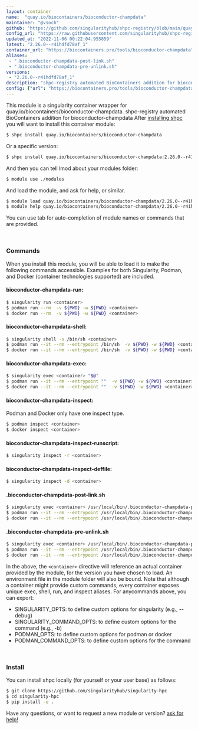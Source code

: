 ```yaml
---
layout: container
name:  "quay.io/biocontainers/bioconductor-champdata"
maintainer: "@vsoch"
github: "https://github.com/singularityhub/shpc-registry/blob/main/quay.io/biocontainers/bioconductor-champdata/container.yaml"
config_url: "https://raw.githubusercontent.com/singularityhub/shpc-registry/main/quay.io/biocontainers/bioconductor-champdata/container.yaml"
updated_at: "2022-11-06 00:22:04.955859"
latest: "2.26.0--r41hdfd78af_1"
container_url: "https://biocontainers.pro/tools/bioconductor-champdata"
aliases:
 - ".bioconductor-champdata-post-link.sh"
 - ".bioconductor-champdata-pre-unlink.sh"
versions:
 - "2.26.0--r41hdfd78af_1"
description: "shpc-registry automated BioContainers addition for bioconductor-champdata"
config: {"url": "https://biocontainers.pro/tools/bioconductor-champdata", "maintainer": "@vsoch", "description": "shpc-registry automated BioContainers addition for bioconductor-champdata", "latest": {"2.26.0--r41hdfd78af_1": "sha256:47517caecacd1453fb2e1861df56d87c803cf66cc1b6c2e27a542d636798d4d5"}, "tags": {"2.26.0--r41hdfd78af_1": "sha256:47517caecacd1453fb2e1861df56d87c803cf66cc1b6c2e27a542d636798d4d5"}, "docker": "quay.io/biocontainers/bioconductor-champdata", "aliases": {".bioconductor-champdata-post-link.sh": "/usr/local/bin/.bioconductor-champdata-post-link.sh", ".bioconductor-champdata-pre-unlink.sh": "/usr/local/bin/.bioconductor-champdata-pre-unlink.sh"}}
---
```


This module is a singularity container wrapper for quay.io/biocontainers/bioconductor-champdata.
shpc-registry automated BioContainers addition for bioconductor-champdata
After [installing shpc](#install) you will want to install this container module:


```bash
$ shpc install quay.io/biocontainers/bioconductor-champdata
```

Or a specific version:

```bash
$ shpc install quay.io/biocontainers/bioconductor-champdata:2.26.0--r41hdfd78af_1
```

And then you can tell lmod about your modules folder:

```bash
$ module use ./modules
```

And load the module, and ask for help, or similar.

```bash
$ module load quay.io/biocontainers/bioconductor-champdata/2.26.0--r41hdfd78af_1
$ module help quay.io/biocontainers/bioconductor-champdata/2.26.0--r41hdfd78af_1
```

You can use tab for auto-completion of module names or commands that are provided.

<br>

### Commands

When you install this module, you will be able to load it to make the following commands accessible.
Examples for both Singularity, Podman, and Docker (container technologies supported) are included.

#### bioconductor-champdata-run:

```bash
$ singularity run <container>
$ podman run --rm  -v ${PWD} -w ${PWD} <container>
$ docker run --rm  -v ${PWD} -w ${PWD} <container>
```

#### bioconductor-champdata-shell:

```bash
$ singularity shell -s /bin/sh <container>
$ podman run --it --rm --entrypoint /bin/sh  -v ${PWD} -w ${PWD} <container>
$ docker run --it --rm --entrypoint /bin/sh  -v ${PWD} -w ${PWD} <container>
```

#### bioconductor-champdata-exec:

```bash
$ singularity exec <container> "$@"
$ podman run --it --rm --entrypoint ""  -v ${PWD} -w ${PWD} <container> "$@"
$ docker run --it --rm --entrypoint ""  -v ${PWD} -w ${PWD} <container> "$@"
```

#### bioconductor-champdata-inspect:

Podman and Docker only have one inspect type.

```bash
$ podman inspect <container>
$ docker inspect <container>
```

#### bioconductor-champdata-inspect-runscript:

```bash
$ singularity inspect -r <container>
```

#### bioconductor-champdata-inspect-deffile:

```bash
$ singularity inspect -d <container>
```


#### .bioconductor-champdata-post-link.sh

```bash
$ singularity exec <container> /usr/local/bin/.bioconductor-champdata-post-link.sh
$ podman run --it --rm --entrypoint /usr/local/bin/.bioconductor-champdata-post-link.sh   -v ${PWD} -w ${PWD} <container> -c " $@"
$ docker run --it --rm --entrypoint /usr/local/bin/.bioconductor-champdata-post-link.sh   -v ${PWD} -w ${PWD} <container> -c " $@"
```


#### .bioconductor-champdata-pre-unlink.sh

```bash
$ singularity exec <container> /usr/local/bin/.bioconductor-champdata-pre-unlink.sh
$ podman run --it --rm --entrypoint /usr/local/bin/.bioconductor-champdata-pre-unlink.sh   -v ${PWD} -w ${PWD} <container> -c " $@"
$ docker run --it --rm --entrypoint /usr/local/bin/.bioconductor-champdata-pre-unlink.sh   -v ${PWD} -w ${PWD} <container> -c " $@"
```



In the above, the `<container>` directive will reference an actual container provided
by the module, for the version you have chosen to load. An environment file in the
module folder will also be bound. Note that although a container
might provide custom commands, every container exposes unique exec, shell, run, and
inspect aliases. For anycommands above, you can export:

 - SINGULARITY_OPTS: to define custom options for singularity (e.g., --debug)
 - SINGULARITY_COMMAND_OPTS: to define custom options for the command (e.g., -b)
 - PODMAN_OPTS: to define custom options for podman or docker
 - PODMAN_COMMAND_OPTS: to define custom options for the command

<br>

### Install

You can install shpc locally (for yourself or your user base) as follows:

```bash
$ git clone https://github.com/singularityhub/singularity-hpc
$ cd singularity-hpc
$ pip install -e .
```

Have any questions, or want to request a new module or version? [ask for help!](https://github.com/singularityhub/singularity-hpc/issues)
